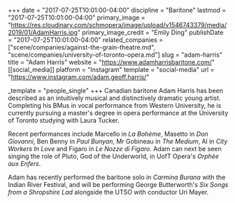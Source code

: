 +++
date = "2017-07-25T10:01:00-04:00"
discipline = "Baritone"
lastmod = "2017-07-25T10:01:00-04:00"
primary_image = "https://res.cloudinary.com/schmopera/image/upload/v1546743379/media/2019/01/AdamHarris.jpg"
primary_image_credit = "Emily Ding"
publishDate = "2017-07-25T10:01:00-04:00"
related_companies = ["scene/companies/against-the-grain-theatre.md", "scene/companies/university-of-toronto-opera.md"]
slug = "adam-harris"
title = "Adam Harris"
website = "https://www.adamharrisbaritone.com/"
[[social_media]]
platform = "Instagram"
template = "social-media"
url = "https://www.instagram.com/adam.geoff.harris/"

_template = "people_single"
+++
Canadian baritone Adam Harris has been described as an intuitively musical and distinctively dramatic young artist. Completing his BMus in vocal performance from Western University, he is currently pursuing a master's degree in opera performance at the University of Toronto studying with Laura Tucker.

Recent performances include Marcello in *La Bohème*, Masetto in *Don Giovanni*, Ben Benny in *Paul Bunyan*, Mr Gobineau in *The Medium*, Al in *City Workers In Love* and Figaro in *Le Nozze di Figaro*. Adam can next be seen singing the role of Pluto, God of the Underworld, in UofT Opera's *Orphèe aux Enfers*.
    
Adam has recently performed the baritone solo in *Carmina Burana* with the Indian River Festival, and will be performing George Butterworth's *Six Songs from a Shropshire Lad* alongside the UTSO with conductor Uri Mayer.